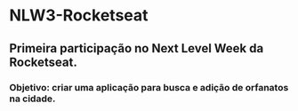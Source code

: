 # NLW3-Rocketseat
## Primeira participação no Next Level Week da Rocketseat. 
### Objetivo: criar uma aplicação para busca e adição de orfanatos na cidade.
